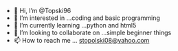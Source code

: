 - 👋 Hi, I’m @Topski96
- 👀 I’m interested in ...coding and basic programming
- 🌱 I’m currently learning ...python and html5
- 💞️ I’m looking to collaborate on ...simple beginner things
- 📫 How to reach me ... stopolski08@yahoo.com

<!---
Topski96/Topski96 is a ✨ special ✨ repository because its `README.md` (this file) appears on your GitHub profile.
You can click the Preview link to take a look at your changes.
--->
